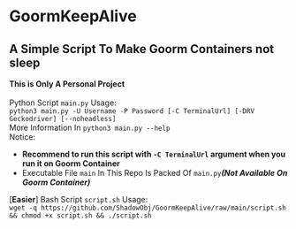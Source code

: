 # GoormKeepAlive
## A Simple Script To Make Goorm Containers not sleep
**This is Only A Personal Project** 
<br/><br/>
Python Script `main.py` Usage:
<br/>
`python3 main.py -U Username -P Password [-C TerminalUrl] [-DRV Geckodriver] [--noheadless]`
<br/>
More Information In `python3 main.py --help`
<br/>
Notice: 
- **Recommend to run this script with `-C TerminalUrl` argument when you run it on Goorm Container**
- Executable File `main` In This Repo Is Packed Of `main.py`***(Not Available On Goorm Container)***

[**Easier**] Bash Script `script.sh` Usage:
<br/>
`wget -q https://github.com/ShadowObj/GoormKeepAlive/raw/main/script.sh && chmod +x script.sh && ./script.sh`
